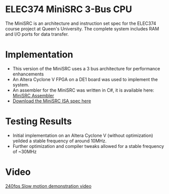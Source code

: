 # ELEC374 MiniSRC 3-Bus CPU

The MiniSRC is an architecture and instruction set spec for the ELEC374 course project at Queen's University. The complete system includes RAM and I/O ports for data transfer.

# Implementation
* This version of the MiniSRC uses a 3 bus architecture for performance enhancements
* An Altera Cyclone V FPGA on a DE1 board was used to implement the system.
* An assembler for the MiniSRC was written in C#, it is available here: [MiniSRC Assembler](https://github.com/mitchellwaite/MiniSRC-Assembler)
* [Download the MiniSRC ISA spec here](https://github.com/mitchellwaite/MiniSRC-Assembler/raw/master/CPU_Spec.pdf)

# Testing Results
* Initial implementation on an Altera Cyclone V (without optimization) yeilded a stable frequency of around 10MHz.
* Further optimization and compiler tweaks allowed for a stable frequency of ~30MHz

# Video
[240fps Slow motion demonstration video](https://www.youtube.com/watch?v=wTNoSJAovwI)
